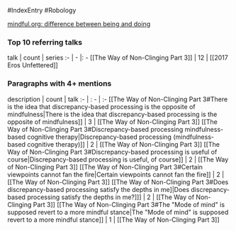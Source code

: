 #IndexEntry #Robology

[mindful.org: difference between being and doing](https://www.mindful.org/difference-between-being-and-doing)

### Top 10 referring talks
talk | count | series
:- | - |: -
[[The Way of Non-Clinging Part 3]] | 12 | [[2017 Eros Unfettered]]

### Paragraphs with 4+ mentions
description | count | talk
:- | : - | :-
[[The Way of Non-Clinging Part 3#There is the idea that discrepancy-based processing is the opposite of mindfulness\|There is the idea that discrepancy-based processing is the opposite of mindfulness]] | 3 | [[The Way of Non-Clinging Part 3]]
[[The Way of Non-Clinging Part 3#Discrepancy-based processing mindfulness-based cognitive therapy\|Discrepancy-based processing (mindfulness-based cognitive therapy)]] | 2 | [[The Way of Non-Clinging Part 3]]
[[The Way of Non-Clinging Part 3#Discrepancy-based processing is useful of course\|Discrepancy-based processing is useful, of course]] | 2 | [[The Way of Non-Clinging Part 3]]
[[The Way of Non-Clinging Part 3#Certain viewpoints cannot fan the fire\|Certain viewpoints cannot fan the fire]] | 2 | [[The Way of Non-Clinging Part 3]]
[[The Way of Non-Clinging Part 3#Does discrepancy-based processing satisfy the depths in me]\|Does discrepancy-based processing satisfy the depths in me?]]] | 2 | [[The Way of Non-Clinging Part 3]]
[[The Way of Non-Clinging Part 3#The "Mode of mind" is supposed revert to a more mindful stance\|The "Mode of mind" is supposed revert to a more mindful stance]] | 1 | [[The Way of Non-Clinging Part 3]]

